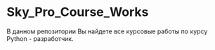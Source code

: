 # Sky_Pro_Course_Works

В данном репозитории Вы найдете все курсовые работы по курсу Python - разработчик.
